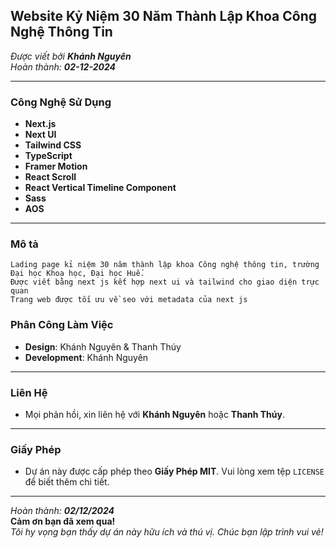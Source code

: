 ## Website Kỷ Niệm 30 Năm Thành Lập Khoa Công Nghệ Thông Tin

_Được viết bởi **Khánh Nguyên**_  
_Hoàn thành: **02-12-2024**_

---

### Công Nghệ Sử Dụng

- **Next.js**
- **Next UI**
- **Tailwind CSS**
- **TypeScript**
- **Framer Motion**
- **React Scroll**
- **React Vertical Timeline Component**
- **Sass**
- **AOS**

---

### Mô tả

    Lading page kỉ niệm 30 năm thành lập khoa Công nghệ thông tin, trường Đại học Khoa học, Đại học Huế.
    Được viết bằng next js kết hợp next ui và tailwind cho giao diện trực quan
    Trang web được tối ưu về seo với metadata của next js

### Phân Công Làm Việc

- **Design**: Khánh Nguyên & Thanh Thúy
- **Development**: Khánh Nguyên

---

### Liên Hệ

- Mọi phản hồi, xin liên hệ với **Khánh Nguyên** hoặc **Thanh Thúy**.

---

### Giấy Phép

- Dự án này được cấp phép theo **Giấy Phép MIT**. Vui lòng xem tệp `LICENSE` để biết thêm chi tiết.

---

_Hoàn thành: **02/12/2024**_  
**Cảm ơn bạn đã xem qua!**  
_Tôi hy vọng bạn thấy dự án này hữu ích và thú vị. Chúc bạn lập trình vui vẻ!_
